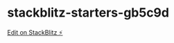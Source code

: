 # stackblitz-starters-gb5c9d

[Edit on StackBlitz ⚡️](https://stackblitz.com/edit/stackblitz-starters-gb5c9d)